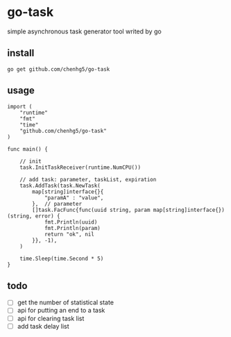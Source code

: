 # go-task

simple asynchronous task generator tool writed by go

## install

```
go get github.com/chenhg5/go-task
```

## usage

```
import (
	"runtime"
	"fmt"
	"time"
	"github.com/chenhg5/go-task"
)

func main() {

	// init
	task.InitTaskReceiver(runtime.NumCPU())

	// add task: parameter, taskList, expiration
	task.AddTask(task.NewTask(
		map[string]interface{}{
            "paramA" : "value",
        },  // parameter
		[]task.FacFunc{func(uuid string, param map[string]interface{}) (string, error) {
			fmt.Println(uuid)
			fmt.Println(param)
			return "ok", nil
		}}, -1),
	)

	time.Sleep(time.Second * 5)
}
```

## todo

- [ ] get the number of statistical state
- [ ] api for putting an end to a task
- [ ] api for clearing task list
- [ ] add task delay list